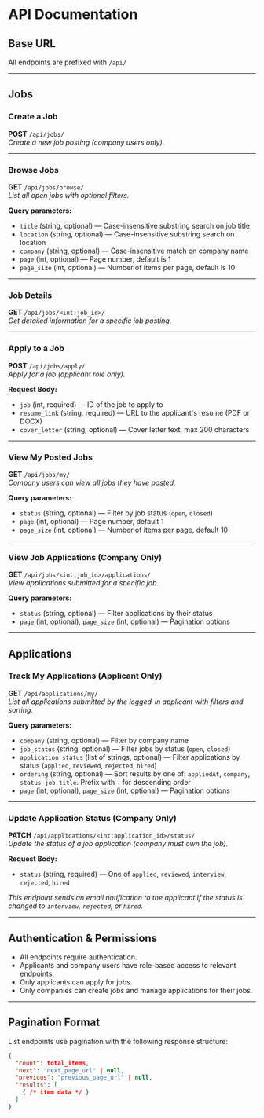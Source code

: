 # API Documentation

## Base URL

All endpoints are prefixed with `/api/`

---

## Jobs

### Create a Job  
**POST** `/api/jobs/`  
_Create a new job posting (company users only)._

---

### Browse Jobs  
**GET** `/api/jobs/browse/`  
_List all open jobs with optional filters._  

**Query parameters:**  
- `title` (string, optional) — Case-insensitive substring search on job title  
- `location` (string, optional) — Case-insensitive substring search on location  
- `company` (string, optional) — Case-insensitive match on company name  
- `page` (int, optional) — Page number, default is 1  
- `page_size` (int, optional) — Number of items per page, default is 10  

---

### Job Details  
**GET** `/api/jobs/<int:job_id>/`  
_Get detailed information for a specific job posting._  

---

### Apply to a Job  
**POST** `/api/jobs/apply/`  
_Apply for a job (applicant role only)._

**Request Body:**  
- `job` (int, required) — ID of the job to apply to  
- `resume_link` (string, required) — URL to the applicant's resume (PDF or DOCX)  
- `cover_letter` (string, optional) — Cover letter text, max 200 characters  

---

### View My Posted Jobs  
**GET** `/api/jobs/my/`  
_Company users can view all jobs they have posted._  

**Query parameters:**  
- `status` (string, optional) — Filter by job status (`open`, `closed`)  
- `page` (int, optional) — Page number, default 1  
- `page_size` (int, optional) — Number of items per page, default 10  

---

### View Job Applications (Company Only)  
**GET** `/api/jobs/<int:job_id>/applications/`  
_View applications submitted for a specific job._  

**Query parameters:**  
- `status` (string, optional) — Filter applications by their status  
- `page` (int, optional), `page_size` (int, optional) — Pagination options  

---

## Applications

### Track My Applications (Applicant Only)  
**GET** `/api/applications/my/`  
_List all applications submitted by the logged-in applicant with filters and sorting._  

**Query parameters:**  
- `company` (string, optional) — Filter by company name  
- `job_status` (string, optional) — Filter jobs by status (`open`, `closed`)  
- `application_status` (list of strings, optional) — Filter applications by status (`applied`, `reviewed`, `rejected`, `hired`)  
- `ordering` (string, optional) — Sort results by one of: `appliedAt`, `company`, `status`, `job_title`. Prefix with `-` for descending order  
- `page` (int, optional), `page_size` (int, optional) — Pagination options  

---

### Update Application Status (Company Only)  
**PATCH** `/api/applications/<int:application_id>/status/`  
_Update the status of a job application (company must own the job)._

**Request Body:**  
- `status` (string, required) — One of `applied`, `reviewed`, `interview`, `rejected`, `hired`  

_This endpoint sends an email notification to the applicant if the status is changed to `interview`, `rejected`, or `hired`._

---

## Authentication & Permissions

- All endpoints require authentication.
- Applicants and company users have role-based access to relevant endpoints.
- Only applicants can apply for jobs.
- Only companies can create jobs and manage applications for their jobs.

---

## Pagination Format

List endpoints use pagination with the following response structure:

```json
{
  "count": total_items,
  "next": "next_page_url" | null,
  "previous": "previous_page_url" | null,
  "results": [
    { /* item data */ }
  ]
}
